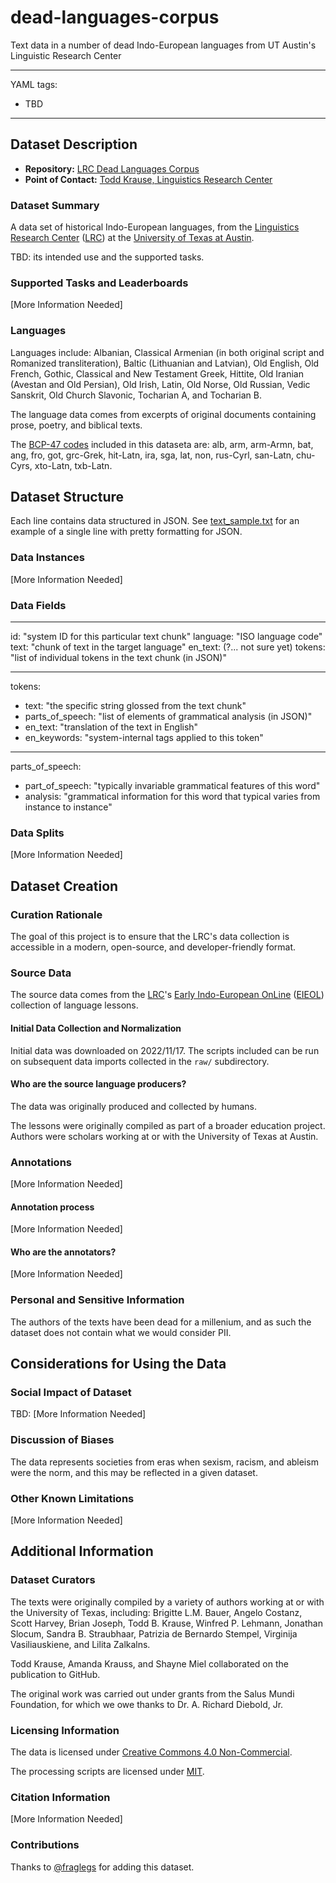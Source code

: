 # dead-languages-corpus
Text data in a number of dead Indo-European languages from UT Austin's Linguistic Research Center

---
YAML tags:
- TBD
---

## Dataset Description

- **Repository:** [LRC Dead Languages Corpus](https://github.com/LingResCtr/dead-languages-corpus)
- **Point of Contact:** [Todd Krause, Linguistics Research Center](bobtodd@utexas.edu)

### Dataset Summary

A data set of historical Indo-European languages, from the [Linguistics Research Center](https://liberalarts.utexas.edu/lrc/) ([LRC](https://liberalarts.utexas.edu/lrc/)) at the [University of Texas at Austin](https://www.utexas.edu/). 

TBD: its intended use and the supported tasks.

### Supported Tasks and Leaderboards

[More Information Needed]

### Languages

Languages include: Albanian, Classical Armenian (in both original script and Romanized transliteration), Baltic (Lithuanian and Latvian), Old English, Old French, Gothic, Classical and New Testament Greek, Hittite, Old Iranian (Avestan and Old Persian), Old Irish, Latin, Old Norse, Old Russian, Vedic Sanskrit, Old Church Slavonic, Tocharian A, and Tocharian B.  

The language data comes from excerpts of original documents containing prose, poetry, and biblical texts.

The [BCP-47 codes](https://www.w3.org/International/articles/bcp47/) included in this dataseta are: alb, arm, arm-Armn, bat, ang, fro, got, grc-Grek, hit-Latn, ira, sga, lat, non, rus-Cyrl, san-Latn, chu-Cyrs, xto-Latn, txb-Latn.

## Dataset Structure

Each line contains data structured in JSON.  See [text_sample.txt](./text_sample.txt) for an example of a single line with pretty formatting for JSON.

### Data Instances

[More Information Needed]

### Data Fields

---
 id: "system ID for this particular text chunk"
 language: "ISO language code"
 text: "chunk of text in the target language"
 en\_text: (?... not sure yet)
 tokens: "list of individual tokens in the text chunk (in JSON)"

---
 tokens:
   - text: "the specific string glossed from the text chunk"
   - parts\_of\_speech: "list of elements of grammatical analysis (in JSON)"
   - en\_text: "translation of the text in English"
   - en\_keywords: "system-internal tags applied to this token"

---
parts\_of\_speech:
  - part\_of\_speech: "typically invariable grammatical features of this word"
  - analysis: "grammatical information for this word that typical varies from instance to instance"

### Data Splits

[More Information Needed]

## Dataset Creation

### Curation Rationale

The goal of this project is to ensure that the LRC's data collection is accessible in a modern, open-source, and developer-friendly format.

### Source Data

The source data comes from the [LRC](https://liberalarts.utexas.edu/lrc/)'s [Early Indo-European OnLine](https://lrc.la.utexas.edu/eieol) ([EIEOL](https://lrc.la.utexas.edu/eieol)) collection of language lessons.

#### Initial Data Collection and Normalization

Initial data was downloaded on 2022/11/17.  The scripts included can be run on subsequent data imports collected in the `raw/` subdirectory.

#### Who are the source language producers?

The data was originally produced and collected by humans. 

The lessons were originally compiled as part of a broader education project. Authors were scholars working at or with the University of Texas at Austin.

### Annotations

[More Information Needed]

#### Annotation process

[More Information Needed]

#### Who are the annotators?

[More Information Needed]

### Personal and Sensitive Information

The authors of the texts have been dead for a millenium, and as such the dataset does not contain what we would consider PII. 

## Considerations for Using the Data

### Social Impact of Dataset

TBD: [More Information Needed]

### Discussion of Biases

The data represents societies from eras when sexism, racism, and ableism were the norm, and this may be reflected in a given dataset.

### Other Known Limitations

[More Information Needed]

## Additional Information

### Dataset Curators

The texts were originally compiled by a variety of authors working at or with the University of Texas, including: Brigitte L.M. Bauer, Angelo Costanz, Scott Harvey, Brian Joseph, Todd B. Krause, Winfred P. Lehmann, Jonathan Slocum, Sandra B. Straubhaar, Patrizia de Bernardo Stempel, Virginija Vasiliauskiene, and Lilita Zalkalns.

Todd Krause, Amanda Krauss, and Shayne Miel collaborated on the publication to GitHub.

The original work was carried out under grants from the Salus Mundi Foundation, for which we owe thanks to Dr. A. Richard Diebold, Jr.

### Licensing Information

The data is licensed under [Creative Commons 4.0 Non-Commercial](https://creativecommons.org/licenses/by-nc/4.0/legalcode).

The processing scripts are licensed under [MIT](https://opensource.org/licenses/MIT).

### Citation Information

[More Information Needed]

### Contributions

Thanks to [@fraglegs](https://github.com/<fraglegs>) for adding this dataset.
